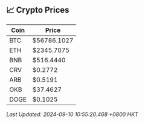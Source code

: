 ## 📈 Crypto Prices

| Coin | Price |
| ---- | ----- |
| BTC | $56786.1027 |
| ETH | $2345.7075 |
| BNB | $516.4440 |
| CRV | $0.2772 |
| ARB | $0.5191 |
| OKB | $37.4627 |
| DOGE | $0.1025 |

_Last Updated: 2024-09-10 10:55:20.468 +0800 HKT_